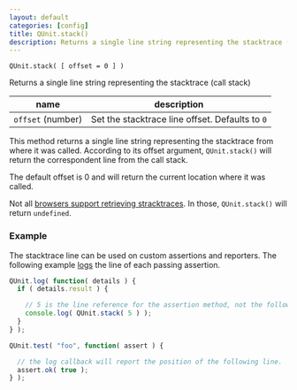 ```yaml
---
layout: default
categories: [config]
title: QUnit.stack()
description: Returns a single line string representing the stacktrace (call stack)
---
```


`QUnit.stack( [ offset = 0 ] )`

Returns a single line string representing the stacktrace (call stack)

| name               | description                          |
|--------------------|--------------------------------------|
| `offset` (number)  | Set the stacktrace line offset. Defaults to `0` |

This method returns a single line string representing the stacktrace from where it was called. According to its offset argument, `QUnit.stack()` will return the correspondent line from the call stack.

The default offset is 0 and will return the current location where it was called.

Not all [browsers support retrieving stracktraces][browsers]. In those, `QUnit.stack()` will return `undefined`.

[browsers]: https://developer.mozilla.org/en-US/docs/Web/JavaScript/Reference/Global_Objects/Error/Stack#Browser_compatibility

### Example

The stacktrace line can be used on custom assertions and reporters. The following example [logs](/callbacks/QUnit.log) the line of each passing assertion.

```js
QUnit.log( function( details ) {
  if ( details.result ) {

    // 5 is the line reference for the assertion method, not the following line.
    console.log( QUnit.stack( 5 ) );
  }
} );

QUnit.test( "foo", function( assert ) {

  // the log callback will report the position of the following line.
  assert.ok( true );
} );
```
